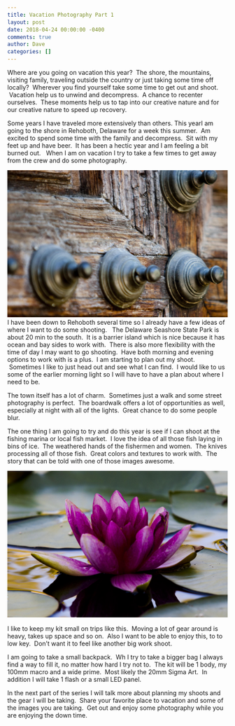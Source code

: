 ```yaml
---
title: Vacation Photography Part 1
layout: post
date: 2018-04-24 00:00:00 -0400
comments: true
author: Dave
categories: []
---
```

Where are you going on vacation this year?  The shore, the mountains, visiting family, traveling outside the country or just taking some time off locally?  Wherever you find yourself take some time to get out and shoot.  Vacation help us to unwind and decompress.  A chance to recenter ourselves.  These moments help us to tap into our creative nature and for our creative nature to speed up recovery.

Some years I have traveled more extensively than others.  This yearI am going to the shore in Rehoboth, Delaware for a week this summer.  Am excited to spend some time with the family and decompress.  Sit with my feet up and have beer.  It has been a hectic year and I am feeling a bit burned out.   When I am on vacation I try to take a few times to get away from the crew and do some photography.

![Details on the door of a Medieval church in Toledo, Spain.](/uploads/2018/04/22/3810_2.jpg)I have been down to Rehoboth several time so I already have a few ideas of where I want to do some shooting.   The Delaware Seashore State Park is about 20 min to the south.  It is a barrier island which is nice because it has ocean and bay sides to work with.  There is also more flexibility with the time of day I may want to go shooting.  Have both morning and evening options to work with is a plus.  I am starting to plan out my shoot.  Sometimes I like to just head out and see what I can find.  I would like to us some of the earlier morning light so I will have to have a plan about where I need to be.

The town itself has a lot of charm.  Sometimes just a walk and some street photography is perfect.  The boardwalk offers a lot of opportunities as well, especially at night with all of the lights.  Great chance to do some people blur.

The one thing I am going to try and do this year is see if I can shoot at the fishing marina or local fish market.  I love the idea of all those fish laying in bins of ice.  The weathered hands of the fishermen and women.  The knives processing all of those fish.  Great colors and textures to work with.  The story that can be told with one of those images awesome.

![A Lilly I can across in an amazing little public garden I came across in Madrid, Spain. ](/uploads/2018/04/22/3810.jpg)

I like to keep my kit small on trips like this.  Moving a lot of gear around is heavy, takes up space and so on.  Also I want to be able to enjoy this, to to low key.  Don’t want it to feel like another big work shoot.

I am going to take a small backpack.  Wh I try to take a bigger bag I always find a way to fill it, no matter how hard I try not to.  The kit will be 1 body, my 100mm macro and a wide prime.  Most likely the 20mm Sigma Art.  In addition I will take 1 flash or a small LED panel.

In the next part of the series I will talk more about planning my shoots and the gear I will be taking.  Share your favorite place to vacation and some of the images you are taking.  Get out and enjoy some photography while you are enjoying the down time.